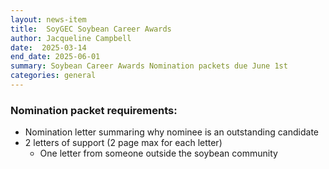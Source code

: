 ```yaml
---
layout: news-item
title:  SoyGEC Soybean Career Awards
author: Jacqueline Campbell
date:  2025-03-14
end_date: 2025-06-01
summary: Soybean Career Awards Nomination packets due June 1st
categories: general    
---
```

<h3>Nomination packet requirements:</h3>
  <ul class="uk-list uk-list-collapse uk-margin-left">
    <li>Nomination letter summaring why nominee is an outstanding candidate</li>
    <li>2 letters of support (2 page max for each letter)
      <ul class="uk-list uk-list-collapse uk-margin-left">
        <li>One letter from someone outside the soybean community</li>
      </ul>
    </li>
